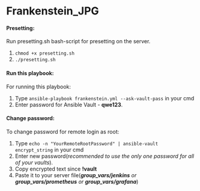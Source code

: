 # Frankenstein_JPG

#### Presetting:
Run presetting.sh bash-script for presetting on the server.
1) ```chmod +x presetting.sh```
2) ```./presetting.sh```


#### Run this playbook:
For running this playbook:
1) Type ```ansible-playbook frankenstein.yml --ask-vault-pass``` in your cmd
2) Enter password for Ansible Vault - **qwe123**.
#### Change password:
To change password for remote login as root:

1) Type ```echo -n "YourRemoteRootPassword" | ansible-vault encrypt_string``` in your cmd
2) Enter new password(_recommended to use the only one password for all of your vaults_).
3) Copy encrypted text since **!vault**
4) Paste it to your server file(_**group_vars/jenkins** or **group_vars/prometheus** or **group_vars/grafana**_)


